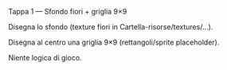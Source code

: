 Tappa 1 — Sfondo fiori + griglia 9×9

Disegna lo sfondo (texture fiori in Cartella-risorse/textures/...).

Disegna al centro una griglia 9×9 (rettangoli/sprite placeholder).

Niente logica di gioco.